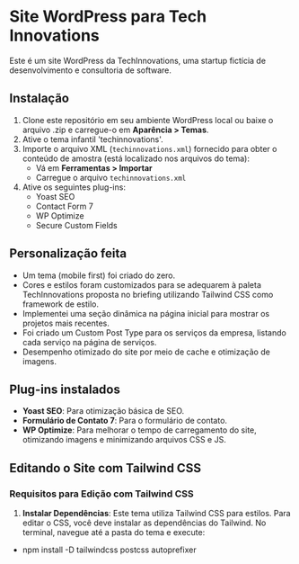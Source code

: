 # Site WordPress para Tech Innovations 

Este é um site WordPress da TechInnovations, uma startup fictícia de desenvolvimento e consultoria de software.

## Instalação

1. Clone este repositório em seu ambiente WordPress local ou baixe o arquivo .zip e carregue-o em **Aparência > Temas**.
2. Ative o tema infantil 'techinnovations'.
3. Importe o arquivo XML (`techinnovations.xml`) fornecido para obter o conteúdo de amostra (está localizado nos arquivos do tema):
   - Vá em **Ferramentas > Importar**
   - Carregue o arquivo `techinnovations.xml`
4. Ative os seguintes plug-ins:
   - Yoast SEO
   - Contact Form 7
   - WP Optimize
   - Secure Custom Fields

## Personalização feita

- Um tema (mobile first) foi criado do zero.
- Cores e estilos foram customizados para se adequarem à paleta TechInnovations proposta no briefing utilizando Tailwind CSS como framework de estilo.
- Implementei uma seção dinâmica na página inicial para mostrar os projetos mais recentes.
- Foi criado um Custom Post Type para os serviços da empresa, listando cada serviço na página de serviços.
- Desempenho otimizado do site por meio de cache e otimização de imagens.

## Plug-ins instalados

- **Yoast SEO**: Para otimização básica de SEO.
- **Formulário de Contato 7**: Para o formulário de contato.
- **WP Optimize**: Para melhorar o tempo de carregamento do site, otimizando imagens e minimizando arquivos CSS e JS.

## Editando o Site com Tailwind CSS

### Requisitos para Edição com Tailwind CSS

1. **Instalar Dependências**: Este tema utiliza Tailwind CSS para estilos. Para editar o CSS, você deve instalar as dependências do Tailwind. No terminal, navegue até a pasta do tema e execute:
- npm install -D tailwindcss postcss autoprefixer
